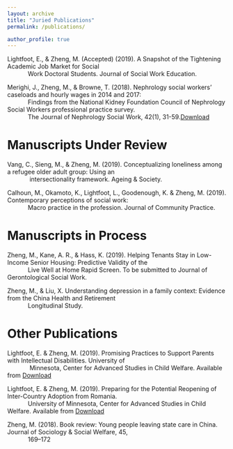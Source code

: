 ```yaml
---
layout: archive
title: "Juried Publications"
permalink: /publications/

author_profile: true
---
```


Lightfoot, E., & Zheng, M. (Accepted) (2019). A Snapshot of the Tightening Academic Job Market for Social <br> &nbsp;&nbsp;&nbsp;&nbsp;&nbsp;&nbsp;&nbsp;&nbsp;&nbsp;&nbsp;&nbsp;&nbsp;Work Doctoral Students. Journal of Social Work Education.
  

Merighi, J., Zheng, M., & Browne, T. (2018). Nephrology social workers’ caseloads and hourly wages in 2014 and 2017: <br> &nbsp;&nbsp;&nbsp;&nbsp;&nbsp;&nbsp;&nbsp;&nbsp;&nbsp;&nbsp;&nbsp;&nbsp;Findings from the National Kidney Foundation Council of Nephrology Social Workers professional practice survey. <br> &nbsp;&nbsp;&nbsp;&nbsp;&nbsp;&nbsp;&nbsp;&nbsp;&nbsp;&nbsp;&nbsp;&nbsp;The Journal of Nephrology Social Work, 42(1), 31-59.[Download](https://www.kidney.org/sites/default/files/v42a_a3.pdf)


# Manuscripts Under Review

Vang, C., Sieng, M., & Zheng, M. (2019). Conceptualizing loneliness among a refugee older adult group: Using an<br> &nbsp;&nbsp;&nbsp;&nbsp;&nbsp;&nbsp;&nbsp;&nbsp;&nbsp;&nbsp;&nbsp;&nbsp; intersectionality framework. Ageing & Society. 

Calhoun, M., Okamoto, K., Lightfoot, L., Goodenough, K. & Zheng, M. (2019). Contemporary perceptions of social work: <br> &nbsp;&nbsp;&nbsp;&nbsp;&nbsp;&nbsp;&nbsp;&nbsp;&nbsp;&nbsp;&nbsp;&nbsp;Macro practice in the profession. Journal of Community Practice.


# Manuscripts in Process

Zheng, M., Kane, A. R., & Hass, K. (2019). Helping Tenants Stay in Low-Income Senior Housing: Predictive Validity of the <br> &nbsp;&nbsp;&nbsp;&nbsp;&nbsp;&nbsp;&nbsp;&nbsp;&nbsp;&nbsp;&nbsp;&nbsp;Live Well at Home Rapid Screen. To be submitted to Journal of Gerontological Social Work. 

Zheng, M., & Liu, X. Understanding depression in a family context: Evidence from the China Health and Retirement <br> &nbsp;&nbsp;&nbsp;&nbsp;&nbsp;&nbsp;&nbsp;&nbsp;&nbsp;&nbsp;&nbsp;&nbsp;Longitudinal Study.

# Other Publications

Lightfoot, E. & Zheng, M. (2019). Promising Practices to Support Parents with Intellectual Disabilities. University of <br> &nbsp;&nbsp;&nbsp;&nbsp;&nbsp;&nbsp;&nbsp;&nbsp;&nbsp;&nbsp;&nbsp;&nbsp; Minnesota, Center for Advanced Studies in Child Welfare. Available from [Download](https://cascw.umn.edu/wp-content/uploads/2019/11PracticeNotes_33.508.pdf)

Lightfoot, E. & Zheng, M. (2019). Preparing for the Potential Reopening of Inter-Country Adoption from Romania. <br> &nbsp;&nbsp;&nbsp;&nbsp;&nbsp;&nbsp;&nbsp;&nbsp;&nbsp;&nbsp;&nbsp;&nbsp;University of Minnesota, Center for Advanced Studies in Child Welfare. Available from [Download](https://cascw.umn.edu/wp-content/uploads/2019/11/PN34_WEB508.pdf)

Zheng, M. (2018). Book review: Young people leaving state care in China. Journal of Sociology & Social Welfare, 45, <br> &nbsp;&nbsp;&nbsp;&nbsp;&nbsp;&nbsp;&nbsp;&nbsp;&nbsp;&nbsp;&nbsp;&nbsp;169–172


